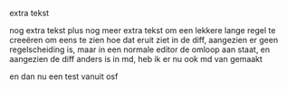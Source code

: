 extra tekst

nog extra tekst plus nog meer extra tekst om een lekkere lange regel te creeëren om eens te zien hoe dat eruit ziet in de diff, aangezien er geen regelscheiding is, maar in een normale editor de omloop aan staat, en aangezien de diff anders is in md, heb ik er nu ook md van gemaakt

en dan nu een test vanuit osf

